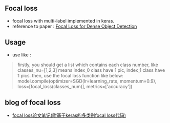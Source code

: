 ## Focal loss
- focal loss with multi-label implemented in keras.
- reference to paper : [Focal Loss for Dense Object Detection](https://arxiv.org/pdf/1708.02002.pdf)

## Usage
- use like : 
> firstly, you should get a list which contains each class number, like classes_nu=[1,2,3] means index_0 class have 1 pic, index_1 class have 1 pics.
> then, use the focal loss function like below:
> model.compile(optimizer=SGD(lr=learning_rate, momentum=0.9), loss=[focal_loss(classes_num)], metrics=['accuracy'])

## blog of focal loss
- [focal loss论文笔记(附基于keras的多类别focal loss代码)](https://blog.csdn.net/qq_42277222/article/details/81711289)
